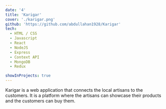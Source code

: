 ```yaml
---
date: '4'
title: 'Karigar'
cover: './karigar.png'
github: 'https://github.com/abdullahan1928/Karigar'
tech:
  - HTML / CSS
  - Javascript
  - React
  - NodeJS
  - Express
  - Context API
  - MongoDB
  - Redux

showInProjects: true
---
```


Karigar is a web application that connects the local artisans to the customers. It is a platform where the artisans can showcase their products and the customers can buy them.
